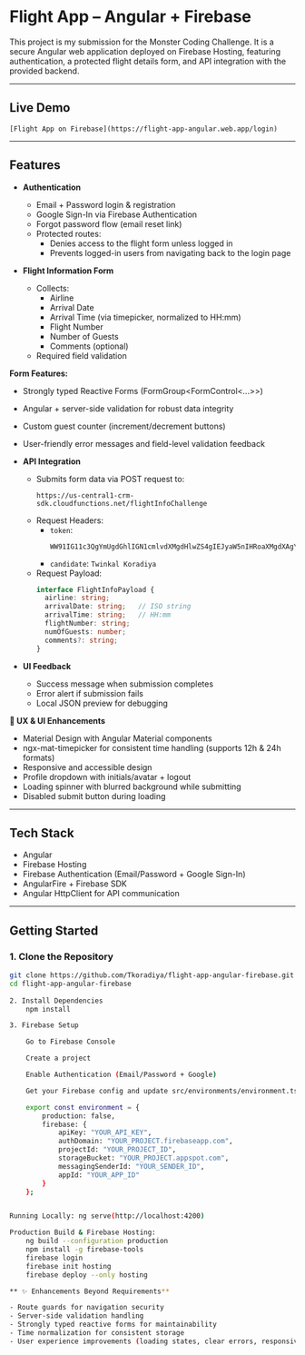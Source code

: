 # Flight App – Angular + Firebase

This project is my submission for the Monster Coding Challenge.
It is a secure Angular web application deployed on Firebase Hosting, featuring authentication, a protected flight details form, and API integration with the provided backend.

---

## Live Demo
    [Flight App on Firebase](https://flight-app-angular.web.app/login)

---

## Features
- **Authentication**
  - Email + Password login & registration
  - Google Sign-In via Firebase Authentication
  - Forgot password flow (email reset link)
  - Protected routes:
      - Denies access to the flight form unless logged in
      - Prevents logged-in users from navigating back to the login page

- **Flight Information Form**
  - Collects:
    - Airline 
    - Arrival Date  
    - Arrival Time  (via timepicker, normalized to HH:mm)
    - Flight Number  
    - Number of Guests  
    - Comments (optional)  
  - Required field validation
 
**Form Features:**
  - Strongly typed Reactive Forms (FormGroup<FormControl<...>>)
  - Angular + server-side validation for robust data integrity
  - Custom guest counter (increment/decrement buttons)
  - User-friendly error messages and field-level validation feedback

- **API Integration**
  - Submits form data via POST request to:
    ```
    https://us-central1-crm-sdk.cloudfunctions.net/flightInfoChallenge
    ```
  - Request Headers:
    - `token`:  
      ```
      WW91IG11c3QgYmUgdGhlIGN1cmlvdXMgdHlwZS4gIEJyaW5nIHRoaXMgdXAgYXQgdGhlIGludGVydmlldyBmb3IgYm9udXMgcG9pbnRzICEh
      ```
    - `candidate`: `Twinkal Koradiya`
  - Request Payload:
    ```ts
    interface FlightInfoPayload {
      airline: string;
      arrivalDate: string;   // ISO string
      arrivalTime: string;   // HH:mm
      flightNumber: string;
      numOfGuests: number;
      comments?: string;
    }
    ```

- **UI Feedback**
  - Success message when submission completes
  - Error alert if submission fails
  - Local JSON preview for debugging
    
 **🎨 UX & UI Enhancements**

  - Material Design with Angular Material components
  - ngx-mat-timepicker for consistent time handling (supports 12h & 24h formats)
  - Responsive and accessible design
  - Profile dropdown with initials/avatar + logout
  - Loading spinner with blurred background while submitting
  - Disabled submit button during loading

---

## Tech Stack
- Angular 
- Firebase Hosting  
- Firebase Authentication (Email/Password + Google Sign-In)  
- AngularFire + Firebase SDK  
- Angular HttpClient for API communication 

---

## Getting Started

### 1. Clone the Repository
```bash
git clone https://github.com/Tkoradiya/flight-app-angular-firebase.git
cd flight-app-angular-firebase
  
2. Install Dependencies
    npm install

3. Firebase Setup

    Go to Firebase Console

    Create a project

    Enable Authentication (Email/Password + Google)

    Get your Firebase config and update src/environments/environment.ts:

    export const environment = {
        production: false,
        firebase: {
            apiKey: "YOUR_API_KEY",
            authDomain: "YOUR_PROJECT.firebaseapp.com",
            projectId: "YOUR_PROJECT_ID",
            storageBucket: "YOUR_PROJECT.appspot.com",
            messagingSenderId: "YOUR_SENDER_ID",
            appId: "YOUR_APP_ID"
        }
    };


Running Locally: ng serve(http://localhost:4200)

Production Build & Firebase Hosting:
    ng build --configuration production
    npm install -g firebase-tools
    firebase login
    firebase init hosting
    firebase deploy --only hosting

** ✨ Enhancements Beyond Requirements**

- Route guards for navigation security
- Server-side validation handling
- Strongly typed reactive forms for maintainability
- Time normalization for consistent storage
- User experience improvements (loading states, clear errors, responsive UI)


